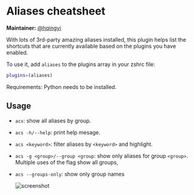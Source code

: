 # Aliases cheatsheet

**Maintainer:** [@hqingyi](https://github.com/hqingyi)

With lots of 3rd-party amazing aliases installed, this plugin helps list the shortcuts
that are currently available based on the plugins you have enabled.

To use it, add `aliases` to the plugins array in your zshrc file:

```zsh
plugins=(aliases)
```

Requirements: Python needs to be installed.

## Usage

- `acs`: show all aliases by group.

- `acs -h/--help`: print help mesage.

- `acs <keyword>`: filter aliases by `<keyword>` and highlight.

- `acs -g <group>/--group <group`: show only aliases for group `<group>`. Multiple uses of the flag show all groups,

- `acs --groups-only`: show only group names

  ![screenshot](https://cloud.githubusercontent.com/assets/3602957/11581913/cb54fb8a-9a82-11e5-846b-5a67f67ad9ad.png)
